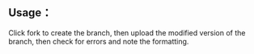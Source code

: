 ## Usage：

Click fork to create the branch, then upload the modified version of the branch, then check for errors and note the formatting.

